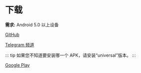 # 下载

**需求:** Android 5.0 以上设备

[GitHub](https://github.com/tehcneko/nekogram-files/releases)

[Telegram 频道](https://t.me/NekogramAPKs) <Badge text="推荐" type="tip"/>

::: tip
如果您不知道要安装哪一个 APK，请安装“universal”版本。
:::

[Google Play](https://play.google.com/store/apps/details?id=tw.nekomimi.nekogram)
